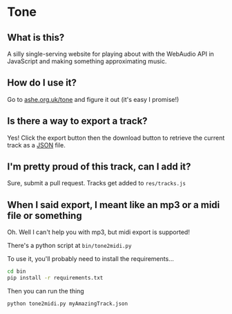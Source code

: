 # Tone

## What is this?

A silly single-serving website for playing about with the WebAudio API in JavaScript and making something approximating music.

## How do I use it?

Go to [ashe.org.uk/tone](https://ashe.org.uk/tone) and figure it out (it's easy I promise!)

## Is there a way to export a track?

Yes! Click the export button then the download button to retrieve the current track as a [JSON](https://www.json.org/json-en.html) file.

## I'm pretty proud of this track, can I add it?

Sure, submit a pull request. Tracks get added to `res/tracks.js`

## When I said export, I meant like an mp3 or a midi file or something

Oh. Well I can't help you with mp3, but midi export is supported!

There's a python script at `bin/tone2midi.py`

To use it, you'll probably need to install the requirements...

```bash
cd bin
pip install -r requirements.txt
```

Then you can run the thing

```bash
python tone2midi.py myAmazingTrack.json
```
